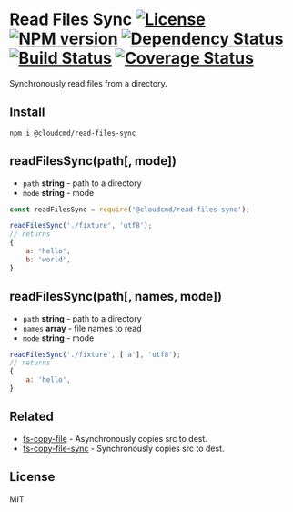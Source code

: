 # Read Files Sync [![License][LicenseIMGURL]][LicenseURL] [![NPM version][NPMIMGURL]][NPMURL] [![Dependency Status][DependencyStatusIMGURL]][DependencyStatusURL] [![Build Status][BuildStatusIMGURL]][BuildStatusURL] [![Coverage Status][CoverageIMGURL]][CoverageURL]

Synchronously read files from a directory.

## Install

```
npm i @cloudcmd/read-files-sync
```

## readFilesSync(path[, mode])
- `path` **string** - path to a directory
- `mode` **string** - mode

```js
const readFilesSync = require('@cloudcmd/read-files-sync');

readFilesSync('./fixture', 'utf8');
// returns
{
    a: 'hello',
    b: 'world',
}
```

## readFilesSync(path[, names, mode])
- `path` **string** - path to a directory
- `names` **array** - file names to read
- `mode` **string** - mode

```js
readFilesSync('./fixture', ['a'], 'utf8');
// returns
{
    a: 'hello',
}
```

## Related

- [fs-copy-file](https://github.com/coderaiser/fs-copy-file "fs-copy-file") - Asynchronously copies src to dest.
- [fs-copy-file-sync](https://github.com/coderaiser/fs-copy-file-sync "fs-copy-file-sync") - Synchronously copies src to dest.

## License
MIT

[NPMIMGURL]:                https://img.shields.io/npm/v/@cloudcmd/read-files-sync.svg?style=flat
[BuildStatusIMGURL]:        https://img.shields.io/travis/cloudcmd/node-read-files-sync/master.svg?style=flat
[DependencyStatusIMGURL]:   https://img.shields.io/gemnasium/cloudcmd/node-read-files-sync.svg?style=flat
[LicenseIMGURL]:            https://img.shields.io/badge/license-MIT-317BF9.svg?style=flat
[CoverageIMGURL]:           https://coveralls.io/repos/cloudcmd/node-read-files-sync/badge.svg?branch=master&service=github
[NPMURL]:                   https://npmjs.org/package/@cloudcmd/read-files-sync "npm"
[BuildStatusURL]:           https://travis-ci.org/cloudcmd/node-read-files-sync  "Build Status"
[DependencyStatusURL]:      https://gemnasium.com/cloudcmd/node-read-files-sync "Dependency Status"
[LicenseURL]:               https://tldrlegal.com/license/mit-license "MIT License"
[CoverageURL]:              https://coveralls.io/github/cloudcmd/node-read-files-sync?branch=master

